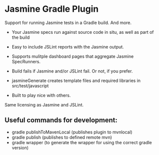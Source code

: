 # Jasmine Gradle Plugin

Support for running Jasmine tests in a Gradle build. And more.

* Your Jasmine specs run against source code in situ, as well as part of the build

* Easy to include JSLint reports with the Jasmine output.

* Supports mulitple dashboard pages that aggregate Jasmine SpecRunners.

* Build fails if Jasmine and/or JSLint fail. Or not, if you prefer.

* jasmineGenerate creates template files and required libraries in src/test/javascript

* Built to play nice with others.

Same licensing as Jasmine and JSLint.

## Useful commands for development:

* gradle publishToMavenLocal (publishes plugin to mvnlocal)
* gradle publish (publishes to defined remote mvn)
* gradle wrapper (to generate the wrapper for using the correct gradle version)
